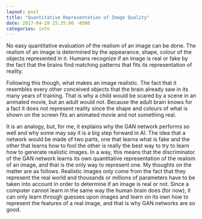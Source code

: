 ```yaml
---
layout: post
title: "Quantitative Representation of Image Quality"
date: 2017-04-29 15:35:00 -0500
categories: info
---
```


No easy quantitative evaluation of the realism of an image can be done. The realism of an image is determined by the appearance, shape, colour of the objects represented in it. Humans recognize if an image is real or fake by the fact that the brains find matching patterns that fits its representation of reality.

Following this though, what makes an image realistic. The fact that it resembles every other conceived objects that the brain already saw in its many years of training. That is why a child would be scared by a scene in an animated movie, but an adult would not. Because the adult brain knows for a fact it does not represent reality since the shape and colours of what is shown on the screen fits an animated movie and not something real.

It is an analogy, but, for me, it explains why the GAN network performs so well and why some may say it is a big step forward in AI. The idea that a network would be made of two parts, one that learns what is fake and the other that learns how to fool the other is really the best way to try to learn how to generate realistic images. In a way, this means that the discriminator of the GAN network learns its own quantitative representation of the realism of an image, and that is the only way to represent one. My thoughts on the matter are as follows. Realistic images only come from the fact that they represent the real world and thousands or millions of parameters have to be taken into account in order to determine if an image is real or not. Since a computer cannot learn in the same way the human brain does (for now), it can only learn through guesses upon images and learn on its own how to represent the features of a real image, and that is why GAN networks are so good.
